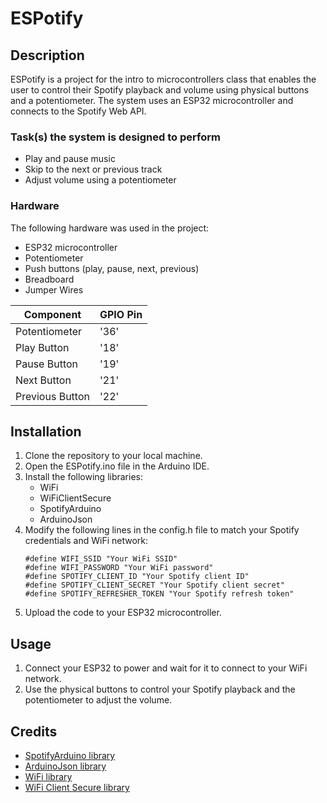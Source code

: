 # ESPotify

## Description

ESPotify is a project for the intro to microcontrollers class that enables the user to control their Spotify playback and volume using physical buttons and a potentiometer. The system uses an ESP32 microcontroller and connects to the Spotify Web API.

### Task(s) the system is designed to perform

- Play and pause music
- Skip to the next or previous track
- Adjust volume using a potentiometer

### Hardware

The following hardware was used in the project:

- ESP32 microcontroller
- Potentiometer
- Push buttons (play, pause, next, previous)
- Breadboard
- Jumper Wires

| Component  | GPIO Pin |
| ------------- | ------------- |
| Potentiometer  | '36' |
| Play Button | '18'  |
| Pause Button | '19'  |
| Next Button | '21'  |
| Previous Button | '22'  |
## Installation

1. Clone the repository to your local machine.
2. Open the ESPotify.ino file in the Arduino IDE.
3. Install the following libraries:
    - WiFi
    - WiFiClientSecure
    - SpotifyArduino
    - ArduinoJson
4. Modify the following lines in the config.h file to match your Spotify credentials and WiFi network:
    ```
    #define WIFI_SSID "Your WiFi SSID"
    #define WIFI_PASSWORD "Your WiFi password"
    #define SPOTIFY_CLIENT_ID "Your Spotify client ID"
    #define SPOTIFY_CLIENT_SECRET "Your Spotify client secret"
    #define SPOTIFY_REFRESHER_TOKEN "Your Spotify refresh token"
    ```
5. Upload the code to your ESP32 microcontroller.

## Usage

1. Connect your ESP32 to power and wait for it to connect to your WiFi network.
2. Use the physical buttons to control your Spotify playback and the potentiometer to adjust the volume.

## Credits

- [SpotifyArduino library](https://github.com/witnessmenow/spotify-api-arduino)
- [ArduinoJson library](https://github.com/bblanchon/ArduinoJson)
- [WiFi library](https://github.com/espressif/arduino-esp32/blob/master/libraries/WiFi/src/WiFi.h)
- [WiFi Client Secure library](https://github.com/espressif/arduino-esp32/tree/master/libraries/WiFiClientSecure)